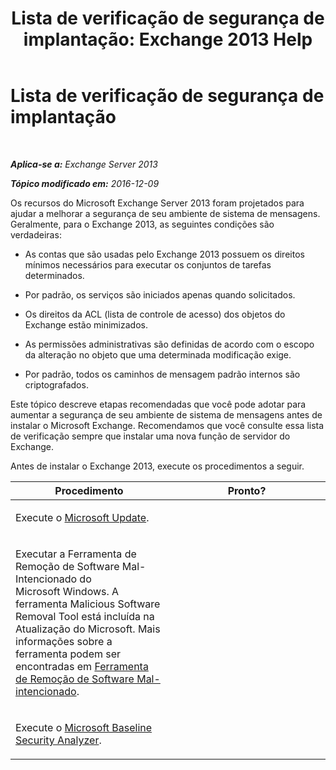 ﻿---
title: 'Lista de verificação de segurança de implantação: Exchange 2013 Help'
TOCTitle: Lista de verificação de segurança de implantação
ms:assetid: 0cbfad59-f503-48a0-8184-6ca999d89e61
ms:mtpsurl: https://technet.microsoft.com/pt-br/library/Aa996026(v=EXCHG.150)
ms:contentKeyID: 50484996
ms.date: 05/22/2018
mtps_version: v=EXCHG.150
ms.translationtype: MT
---

# Lista de verificação de segurança de implantação

 

_**Aplica-se a:** Exchange Server 2013_

_**Tópico modificado em:** 2016-12-09_

Os recursos do Microsoft Exchange Server 2013 foram projetados para ajudar a melhorar a segurança de seu ambiente de sistema de mensagens. Geralmente, para o Exchange 2013, as seguintes condições são verdadeiras:

  - As contas que são usadas pelo Exchange 2013 possuem os direitos mínimos necessários para executar os conjuntos de tarefas determinados.

  - Por padrão, os serviços são iniciados apenas quando solicitados.

  - Os direitos da ACL (lista de controle de acesso) dos objetos do Exchange estão minimizados.

  - As permissões administrativas são definidas de acordo com o escopo da alteração no objeto que uma determinada modificação exige.

  - Por padrão, todos os caminhos de mensagem padrão internos são criptografados.

Este tópico descreve etapas recomendadas que você pode adotar para aumentar a segurança de seu ambiente de sistema de mensagens antes de instalar o Microsoft Exchange. Recomendamos que você consulte essa lista de verificação sempre que instalar uma nova função de servidor do Exchange.

Antes de instalar o Exchange 2013, execute os procedimentos a seguir.


<table>
<colgroup>
<col style="width: 50%" />
<col style="width: 50%" />
</colgroup>
<thead>
<tr class="header">
<th>Procedimento</th>
<th>Pronto?</th>
</tr>
</thead>
<tbody>
<tr class="odd">
<td><p>Execute o <a href="https://go.microsoft.com/fwlink/p/?linkid=54836">Microsoft Update</a>.</p></td>
<td><p></p></td>
</tr>
<tr class="even">
<td><p>Executar a Ferramenta de Remoção de Software Mal-Intencionado do Microsoft Windows. A ferramenta Malicious Software Removal Tool está incluída na Atualização do Microsoft. Mais informações sobre a ferramenta podem ser encontradas em <a href="http://go.microsoft.com/fwlink/p/?linkid=73452">Ferramenta de Remoção de Software Mal-intencionado</a>.</p></td>
<td><p></p></td>
</tr>
<tr class="odd">
<td><p>Execute o <a href="https://go.microsoft.com/fwlink/p/?linkid=16526">Microsoft Baseline Security Analyzer</a>.</p></td>
<td><p></p></td>
</tr>
</tbody>
</table>

